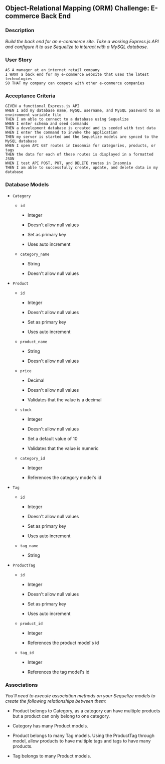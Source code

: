 ## Object-Relational Mapping (ORM) Challenge: E-commerce Back End

### Description

*Build the back end for an e-commerce site. Take a working Express.js API and configure it to use Sequelize to interact with a MySQL database.*

### User Story

```text
AS A manager at an internet retail company
I WANT a back end for my e-commerce website that uses the latest technologies
SO THAT my company can compete with other e-commerce companies
```

### Acceptance Criteria

```text
GIVEN a functional Express.js API
WHEN I add my database name, MySQL username, and MySQL password to an environment variable file
THEN I am able to connect to a database using Sequelize
WHEN I enter schema and seed commands
THEN a development database is created and is seeded with test data
WHEN I enter the command to invoke the application
THEN my server is started and the Sequelize models are synced to the MySQL database
WHEN I open API GET routes in Insomnia for categories, products, or tags
THEN the data for each of these routes is displayed in a formatted JSON
WHEN I test API POST, PUT, and DELETE routes in Insomnia
THEN I am able to successfully create, update, and delete data in my database
```

### Database Models

- `Category`

    - `id`
    
        - Integer
        
        - Doesn't allow null values
        
        - Set as primary key
        
        - Uses auto increment

    - `category_name`

        - String
        
        - Doesn't allow null values

- `Product`

    - `id`
    
        - Integer
        
        - Doesn't allow null values
        
        - Set as primary key
        
        - Uses auto increment

    - `product_name`
    
        - String
        
        - Doesn't allow null values
    
    - `price`
    
        - Decimal
        
        - Doesn't allow null values
        
        - Validates that the value is a decimal
    
    - `stock`
    
        - Integer
        
        - Doesn't allow null values
        
        - Set a default value of 10
        
        - Validates that the value is numeric
    
    - `category_id`
    
        - Integer
        
        - References the category model's id

- `Tag`

    - `id`
    
        - Integer
        
        - Doesn't allow null values
        
        - Set as primary key
        
        - Uses auto increment
    
    - `tag_name`
    
        - String
    
- `ProductTag`
    
    - `id`
    
        - Integer
        
        - Doesn't allow null values
        
        - Set as primary key
        
        - Uses auto increment

    - `product_id`
    
        - Integer
        
        - References the product model's id
    
    - `tag_id`
    
        - Integer
        
        - References the tag model's id
        
### Associations

*You'll need to execute association methods on your Sequelize models to create the following relationships between them:*
 
- Product belongs to Category, as a category can have multiple products but a product can only belong to one category.

- Category has many Product models.

- Product belongs to many Tag models. Using the ProductTag through model, allow products to have multiple tags and tags to have many products.

- Tag belongs to many Product models.